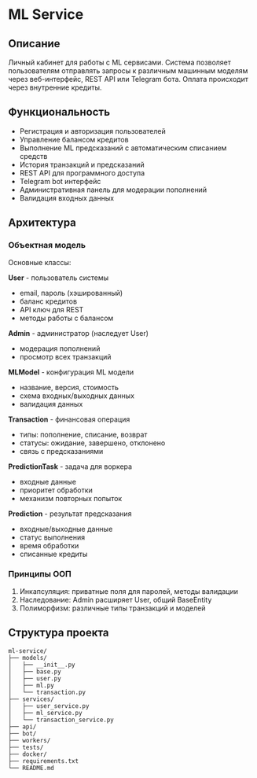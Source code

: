 # ML Service

## Описание

Личный кабинет для работы с ML сервисами. Система позволяет пользователям отправлять запросы к различным машинным моделям через веб-интерфейс, REST API или Telegram бота. Оплата происходит через внутренние кредиты.

## Функциональность

* Регистрация и авторизация пользователей
* Управление балансом кредитов
* Выполнение ML предсказаний с автоматическим списанием средств
* История транзакций и предсказаний
* REST API для программного доступа
* Telegram bot интерфейс
* Административная панель для модерации пополнений
* Валидация входных данных

## Архитектура

### Объектная модель

Основные классы:

**User** - пользователь системы
* email, пароль (хэшированный)
* баланс кредитов
* API ключ для REST
* методы работы с балансом

**Admin** - администратор (наследует User)
* модерация пополнений
* просмотр всех транзакций

**MLModel** - конфигурация ML модели
* название, версия, стоимость
* схема входных/выходных данных
* валидация данных

**Transaction** - финансовая операция
* типы: пополнение, списание, возврат
* статусы: ожидание, завершено, отклонено
* связь с предсказаниями

**PredictionTask** - задача для воркера
* входные данные
* приоритет обработки
* механизм повторных попыток

**Prediction** - результат предсказания
* входные/выходные данные
* статус выполнения
* время обработки
* списанные кредиты

### Принципы ООП

1. Инкапсуляция: приватные поля для паролей, методы валидации
2. Наследование: Admin расширяет User, общий BaseEntity
3. Полиморфизм: различные типы транзакций и моделей

## Структура проекта

```
ml-service/
├── models/
│   ├── __init__.py
│   ├── base.py
│   ├── user.py
│   ├── ml.py
│   └── transaction.py
├── services/
│   ├── user_service.py
│   ├── ml_service.py
│   └── transaction_service.py
├── api/
├── bot/
├── workers/
├── tests/
├── docker/
├── requirements.txt
└── README.md
```
